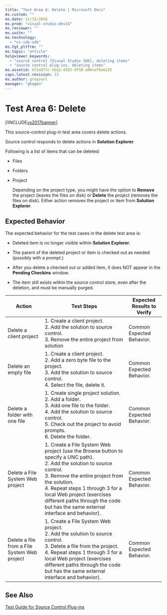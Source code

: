 ```yaml
---
title: "Test Area 6: Delete | Microsoft Docs"
ms.custom: ""
ms.date: 11/15/2016
ms.prod: "visual-studio-dev14"
ms.reviewer: ""
ms.suite: ""
ms.technology: 
  - "vs-ide-sdk"
ms.tgt_pltfrm: ""
ms.topic: "article"
helpviewer_keywords: 
  - "source control [Visual Studio SDK], deleting items"
  - "source control plug-ins, deleting items"
ms.assetid: 6f2e872c-5ba2-4303-9f50-a90cef9a6225
caps.latest.revision: 13
ms.author: gregvanl
manager: "ghogen"
---
```

# Test Area 6: Delete
[!INCLUDE[vs2017banner](../../includes/vs2017banner.md)]

This source-control plug-in test area covers delete actions.  
  
 Source control responds to delete actions in **Solution Explorer**.  
  
 Following is a list of items that can be deleted:  
  
- Files  
  
- Folders  
  
- Project  
  
  Depending on the project type, you might have the option to **Remove** the project (leaves the files on disk) or **Delete** the project (removes the files on disk). Either action removes the project or item from **Solution Explorer**.  
  
## Expected Behavior  
 The expected behavior for the test cases in the delete test area is:  
  
-   Deleted item is no longer visible within **Solution Explorer**.  
  
-   The parent of the deleted project or item is checked out as needed (possibly with a prompt.)  
  
-   After you delete a checked out or added item, it does NOT appear in the **Pending Checkins** window.  
  
-   The item still exists within the source control store, even after the deletion, and must be manually purged.  
  
|Action|Test Steps|Expected Results to Verify|  
|------------|----------------|--------------------------------|  
|Delete a client project|1.  Create a client project.<br />2.  Add the solution to source control.<br />3.  Remove the entire project from solution|Common Expected Behavior.|  
|Delete an empty file|1.  Create a client project.<br />2.  Add a zero byte file to the project.<br />3.  Add the solution to source control.<br />4.  Select the file, delete it.|Common Expected Behavior.|  
|Delete a folder with one file|1.  Create single project solution.<br />2.  Add a folder.<br />3.  Add one file to the folder.<br />4.  Add the solution to source control.<br />5.  Check out the project to avoid prompts.<br />6.  Delete the folder.|Common Expected Behavior.|  
|Delete a File System Web project|1.  Create a File System Web project (use the Browse button to specify a UNC path).<br />2.  Add the solution to source control.<br />3.  Remove the entire project from the solution.<br />4.  Repeat steps 1 through 3 for a local Web project (exercises different paths through the code but has the same external interface and behavior).|Common Expected Behavior.|  
|Delete a file from a File System Web project|1.  Create a File System Web project.<br />2.  Add the solution to source control.<br />3.  Delete a file from the project.<br />4.  Repeat steps 1 through 3 for a local Web project (exercises different paths through the code but has the same external interface and behavior).|Common Expected Behavior.|  
  
## See Also  
 [Test Guide for Source Control Plug-ins](../../extensibility/internals/test-guide-for-source-control-plug-ins.md)


